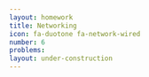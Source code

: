 ```yaml
---
layout: homework
title: Networking
icon: fa-duotone fa-network-wired
number: 6
problems:
layout: under-construction
---
```

